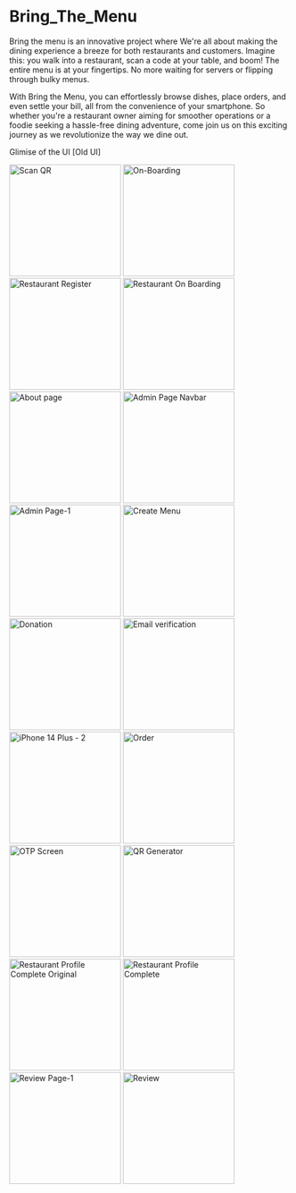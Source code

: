 # Bring_The_Menu

Bring the menu is an innovative project where We're all about making the dining experience a breeze for both restaurants and customers. Imagine this: you walk into a restaurant, scan a code at your table, and boom! The entire menu is at your fingertips. No more waiting for servers or flipping through bulky menus.
<br>

With Bring the Menu, you can effortlessly browse dishes, place orders, and even settle your bill, all from the convenience of your smartphone. So whether you're a restaurant owner aiming for smoother operations or a foodie seeking a hassle-free dining adventure, come join us on this exciting journey as we revolutionize the way we dine out.













 Glimise of the UI [Old UI]

<img src="https://github.com/m0hit-kumar/Bring-The-Menu/assets/60257288/001119ca-3a54-4702-af96-7a9a15f54883" alt="Scan QR" width="200">
<img src="https://github.com/m0hit-kumar/Bring-The-Menu/assets/60257288/3b849fba-4b5b-4039-9e6a-bc627c45de8d" alt="On-Boarding" width="200">
<img src="https://github.com/m0hit-kumar/Bring-The-Menu/assets/60257288/5b2cd1ee-1b0f-416d-a374-b4772cc49536" alt="Restaurant Register" width="200">

<img src="https://github.com/m0hit-kumar/Bring-The-Menu/assets/60257288/b3b6397f-7eaf-4b75-a87b-9ed77e42167e" alt="Restaurant On Boarding" width="200">

<img src="https://github.com/m0hit-kumar/Bring-The-Menu/assets/60257288/7e4e5a82-34f7-4ef7-93cd-c4ebe6a9d103" alt="About page" width="200">
<img src="https://github.com/m0hit-kumar/Bring-The-Menu/assets/60257288/410a435d-5a7e-4e42-bcf7-a749f2ecb10b" alt="Admin Page Navbar" width="200">
<img src="https://github.com/m0hit-kumar/Bring-The-Menu/assets/60257288/7d49fc40-8732-423b-9c1a-f908332d9a0c" alt="Admin Page-1" width="200">
<img src="https://github.com/m0hit-kumar/Bring-The-Menu/assets/60257288/b3e03ced-fa53-4428-bd26-ccdbfddbc9f9" alt="Create Menu" width="200">
<img src="https://github.com/m0hit-kumar/Bring-The-Menu/assets/60257288/72c5affd-2f56-487d-b71e-b90f85edc880" alt="Donation" width="200">
<img src="https://github.com/m0hit-kumar/Bring-The-Menu/assets/60257288/4cc75296-cf8f-4b22-9360-fd891ffd12a5" alt="Email verification" width="200"> 
 <img src="https://github.com/m0hit-kumar/Bring-The-Menu/assets/60257288/40e191ee-b76d-4392-8bb9-533a04ecb0a7" alt="iPhone 14 Plus - 2" width="200">
<img src="https://github.com/m0hit-kumar/Bring-The-Menu/assets/60257288/a8d58fd7-af7d-4dd6-861d-a532a2f63ed1" alt="Order" width="200">
<img src="https://github.com/m0hit-kumar/Bring-The-Menu/assets/60257288/dcab7115-e091-4b38-ba9e-a47433014745" alt="OTP Screen" width="200">
<img src="https://github.com/m0hit-kumar/Bring-The-Menu/assets/60257288/e44845a4-1a7c-477e-8e38-2b510421550e" alt="QR Generator" width="200">
<img src="https://github.com/m0hit-kumar/Bring-The-Menu/assets/60257288/709877c6-2c94-4447-9b9f-dfe436410f96" alt="Restaurant Profile Complete Original" width="200">
<img src="https://github.com/m0hit-kumar/Bring-The-Menu/assets/60257288/4e347a0f-63a0-427c-9413-063e8b47e347" alt="Restaurant Profile Complete" width="200">
 <img src="https://github.com/m0hit-kumar/Bring-The-Menu/assets/60257288/f6d7b763-33bb-489e-a8f9-001016bdfa40" alt="Review Page-1" width="200">
<img src="https://github.com/m0hit-kumar/Bring-The-Menu/assets/60257288/bce2f94c-a2a3-4aff-9970-99ac333b4d15" alt="Review" width="200">

